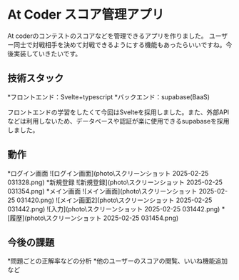 # At Coder スコア管理アプリ

At coderのコンテストのスコアなどを管理できるアプリを作りました。
ユーザー同士で対戦相手を決めて対戦できるようにする機能もあったらいいですね。今後実装していきたいです。

## 技術スタック
*フロントエンド：Svelte+typescript
*バックエンド：supabase(BaaS)

フロントエンドの学習をしたくて今回はSvelteを採用しました。また、外部APIなどは利用しないため、データベースや認証が楽に使用できるsupabaseを採用しました。

## 動作
*ログイン画面
![ログイン画面](photo\スクリーンショット 2025-02-25 031328.png)
*新規登録
![新規登録](photo\スクリーンショット 2025-02-25 031354.png)
*メイン画面
![メイン画面](photo\スクリーンショット 2025-02-25 031420.png)
![メイン画面2](photo\スクリーンショット 2025-02-25 031442.png)
![入力](photo\スクリーンショット 2025-02-25 031442.png)
*[履歴](photo\スクリーンショット 2025-02-25 031454.png)

## 今後の課題
*問題ごとの正解率などの分析
*他のユーザーのスコアの閲覧、いいね機能追加など








